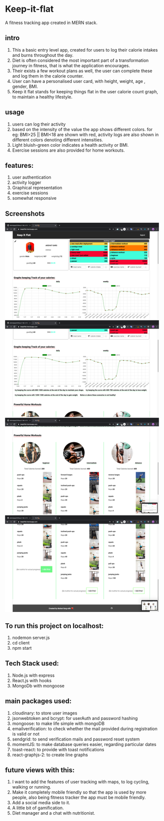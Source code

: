# Keep-it-flat
   A fitness tracking app created in MERN stack.


## intro
   1. This a basic entry level app, created for users to log their calorie intakes and burns throughout the day.
   2. Diet is often considered the most important part of a transformation journey in fitness, that is what the application encourages.
   3. Their exists a few workout plans as well, the user can complete these and log them in the calorie counter.
   4. User can have a personalised user card, with height, weight, age , gender, BMI.
   5. Keep it flat stands for keeping things flat in the user calorie count graph, to maintain a healthy lifestyle.

## usage
1. users can log their activity
2. based on the intensity of the value the app shows different colors. for eg: BMI>25 || BMI<18 are shown with red, activity logs are also 
   shown in different colors denoting different intensities.
3. Light bluish-green color indicates a health activity or BMI. 
4. Exercise sessions are also provided for home workouts.

## features:
1. user authentication
2. activity logger
3. Graphical representation
4. exercise sessions
5. somewhat responsive

## Screenshots

![Home page](https://github.com/akshatgarg12/Keep-it-flat/blob/master/Screenshot%202020-10-18%20at%203.05.09%20AM.png)
![Graph Section](https://github.com/akshatgarg12/Keep-it-flat/blob/master/Screenshot%202020-10-18%20at%203.05.17%20AM.png)
![Workout Section](https://github.com/akshatgarg12/Keep-it-flat/blob/master/Screenshot%202020-10-18%20at%203.05.21%20AM.png)
![log a workout](https://github.com/akshatgarg12/Keep-it-flat/blob/master/Screenshot%202020-10-18%20at%203.05.27%20AM.png)


## To run this project on localhost:
  1. nodemon server.js
  2. cd client
  3. npm start

## Tech Stack used:
  1. Node.js with express
  2. React.js with hooks
  3. MongoDb with mongoose

## main packages used:
  1. cloudinary: to store user images
  2. jsonwebtoken and bcrypt: for userAuth and password hashing
  3. mongoose: to make life simple with mongoDB
  4. emailverification: to check whether the mail provided during registration is valid or not
  5. sendgrid: to send verification mails and password reset system
  6. momentJS: to make database queries easier, regarding particular dates
  7. toast-react: to provide with toast notifications
  8. react-graphjs-2: to create line graphs
  
## future views with this:
  1. I want to add the features of user tracking with maps, to log cycling, walking or running.
  2. Make it completely mobile friendly so that the app is used by more people, also being fitness tracker the app must be mobile friendly.
  3. Add a social media side to it.
  4. A little bit of gamification.
  5. Diet manager and a chat with nutritionist.

